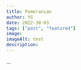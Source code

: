 ```yaml
---
title: Pomeranian
author: YG
date: 2022-30-03
tags: ["post", "featured"]
image:
imageAlt: test
description: 
---
```

...